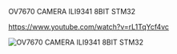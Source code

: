 OV7670 CAMERA ILI9341 8BIT STM32

https://www.youtube.com/watch?v=rL1TqYcf4vc

![OV7670 CAMERA ILI9341 8BIT STM32](https://github.com/user-attachments/assets/ad9a98e5-7e89-45c3-b8d3-4b59e77a277d)

